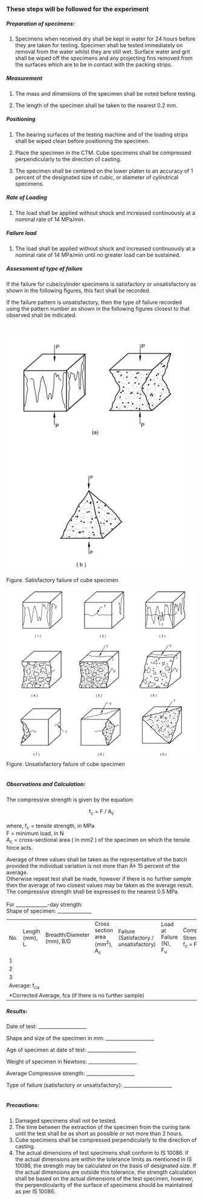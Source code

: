 <h3> These steps will be followed for the experiment </h3>

<h5>Preparation of specimens:</h5>

1. Specimens when received dry shall be kept in water for 24 hours before they are taken for testing. Specimen shall be tested immediately on removal from the water whilst they are still wet. Surface water and grit shall be wiped off the specimens and any projecting fins removed from the surfaces which are to be in contact with the packing strips.


<h5>Measurement</h5>

1. The mass and dimensions of the specimen shall be noted before testing.

2. The length of the specimen shall be taken to the nearest 0.2 mm.


<h5>Positioning</h5>

1. The bearing surfaces of the testing machine and of the loading strips shall be wiped clean before positioning the specimen.

2. Place the specimen in the CTM. Cube specimens shall be compressed perpendicularly to the direction of casting.

3. The specimen shall be centered on the lower platen to an accuracy of 1 percent of the designated size of cubic, or diameter of cylindrical specimens.

<h5>Rate of Loading</h5>

1. The load shall be applied without shock and increased continuously at a nominal rate of 14 MPa/min.


<h5>Failure load</h5>

1. The load shall be applied without shock and increased continuously at a nominal rate of 14 MPa/min until no greater load can be sustained.

<h5>Assessment of type of failure</h5>

If the failure for cube/cylinder specimens is satisfactory or unsatisfactory as shown in the following figures, this fact shall be recorded.

If the failure pattern is unsatisfactory, then the type of failure recorded using the pattern number as shown in the following figures closest to that observed shall be indicated.


<br>
<img src="images/cube1.png"/>
<br>
Figure. Satisfactory failure of cube specimen
<br><br>
<img src="images/cube2.png"/>
<br>
Figure. Unsatisfactory failure of cube specimen<br><br>


<h5>Observations and Calculation:</h5>

The compressive strength is given by the equation:<br>
<div align="middle">f<sub>c</sub> = F / A<sub>c</sub></div><br>
where,
f<sub>c</sub> = tensile   strength, in MPa <br>
F = minimum load, in N <br>
A<sub>c</sub> = cross-sectional area ( in mm2 ) of the specimen on which the tensile force acts.

Average of three values shall be taken as the representative of the batch provided the individual variation is not more than Â± 15 percent of the average.<br>
Otherwise repeat test shall be made, however if there is no further sample then the average of two closest values may be taken as the average result.<br>
The compressive strength shall be expressed to the nearest 0.5 MPa.<br><br>
For _____________-day strength:<br>
Shape of specimen:  ______________<br>

<table>
                 <tr>
                                <td>
                                         No.
                                </td>
                                 <td>
                                         Length (mm), L.
                                </td>
                                 <td>
                                         Breadth/Diameter (mm), B/D
                                </td>
                                 <td>
                                         Cross section area (mm<sup>2</sup>), A<sub>c</sub>
                                </td>
                                 <td>
                                         Failure (Satisfactory / unsatisfactory)
                                </td>
                                 <td>
                                         Load at Failure (N), F<sub>u</sub>
                                </td>
                               <td>
                                         Compressive Strength(N/mm<sup>2</sup>) f<sub>c</sub> = F<sub>u</sub>/A<sub>c</sub>
                                </td>
                                 <td>
                                         Check 0.85 f<sub>ca</sub>≤f<sub>c</sub>≤1.15f<sub>ca</sub>
                                </td>
                 </tr>
                 <tr>
                                <td>
                                         1
                                </td>
                                 <td>
                                </td>
                                 <td>
                                </td>
                                 <td>
                                </td>
                                 <td>
                                </td>
                                 <td>
                                </td>
                                 <td>
                                </td>
                                 <td>
                                </td>
                 </tr>
                 <tr>
                                <td>
                                         2
                                </td>
                                 <td>
                                </td>
                                 <td>
                                </td>
                                 <td>
                                </td>
                                 <td>
                                </td>
                                 <td>
                                </td>
                               <td>
                                </td>
                                 <td>
                                </td>
                 </tr>
                 <tr>
                                <td>
                                         3
                                </td>
                                 <td>
                                </td>
                                 <td>
                                </td>
                                 <td>
                                </td>
                                 <td>
                                </td>
                                 <td>
                                </td>
                               <td>
                                </td>
                                 <td>
                                </td>
                 </tr>
                 <tr>
                                <td colspan= 5>
                                         Average: f<sub>ca</sub>
                                </td>
                                 <td>
                                </td>
                                 <td>
                                </td>
                                 <td>
                                </td>
                 </tr>
                 <tr>
                                <td colspan= 6>
                                         *Corrected Average, fca (if there is no further sample)
                                </td>
                                 <td>
                                </td>
                                 <td>
                                </td>
                 </tr>
</table>

<h5>Results:</h5>

Date of test:   ____________________<br>

Shape and size of the specimen in mm:   ____________________<br>

Age of specimen at date of test:    ____________________<br>

Weight of specimen in Newtons:  ____________________<br>

Average Compressive strength:   ____________________<br>

Type of failure (satisfactory or unsatisfactory):   ____________________<br><br>

<h5>Precautions:</h5>

1. Damaged specimens shall not be tested.<br>
2. The time between the extraction of the specimen from the curing tank until the test shall be as short as possible or not more than 2 hours.<br>
3. Cube specimens shall be compressed perpendicularly to the direction of casting.<br>
4. The actual dimensions of test specimens shall conform to IS 10086. If the actual dimensions are within the tolerance limits as mentioned in IS 10086, the strength may be calculated on the basis of designated size. If the actual dimensions are outside this tolerance, the strength calculation shall be based on the actual dimensions of the test specimen, however, the perpendicularity of the surface of specimens should be maintained as per IS 10086.<br>
